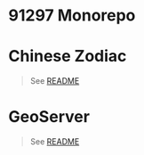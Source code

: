 # 91297 Monorepo

# Chinese Zodiac

> See [README](https://github.com/sidmclaughlin/91297/tree/main/packages/chinese-zodiac)

# GeoServer

> See [README](https://github.com/sidmclaughlin/91297/tree/main/packages/geoserver)
